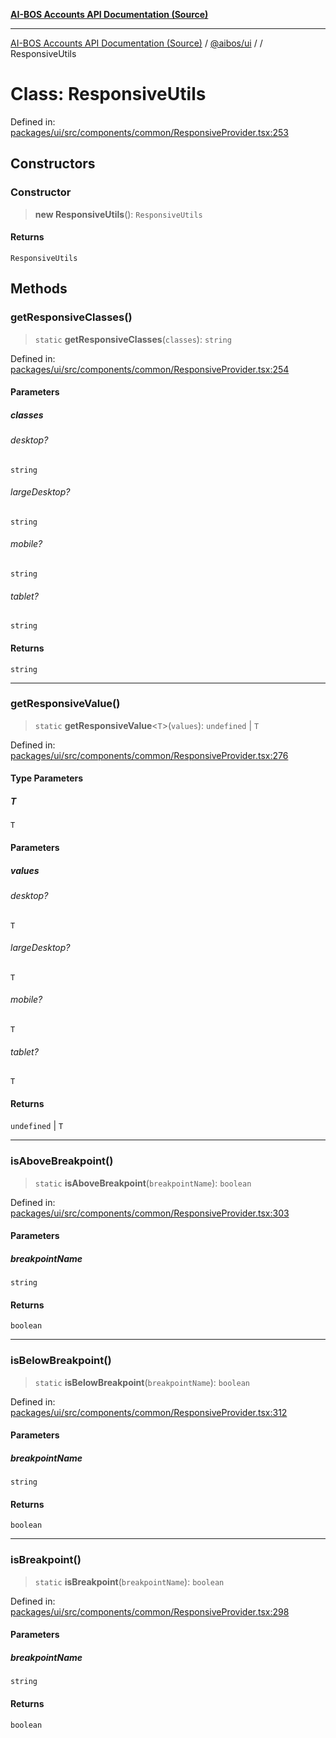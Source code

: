 [**AI-BOS Accounts API Documentation (Source)**](../../../README.md)

***

[AI-BOS Accounts API Documentation (Source)](../../../README.md) / [@aibos/ui](../README.md) / [](../README.md) / ResponsiveUtils

# Class: ResponsiveUtils

Defined in: [packages/ui/src/components/common/ResponsiveProvider.tsx:253](https://github.com/pohlai88/accounts/blob/48103fb36d28b2b9bfb33472b6de2f719773cde9/packages/ui/src/components/common/ResponsiveProvider.tsx#L253)

## Constructors

### Constructor

> **new ResponsiveUtils**(): `ResponsiveUtils`

#### Returns

`ResponsiveUtils`

## Methods

### getResponsiveClasses()

> `static` **getResponsiveClasses**(`classes`): `string`

Defined in: [packages/ui/src/components/common/ResponsiveProvider.tsx:254](https://github.com/pohlai88/accounts/blob/48103fb36d28b2b9bfb33472b6de2f719773cde9/packages/ui/src/components/common/ResponsiveProvider.tsx#L254)

#### Parameters

##### classes

###### desktop?

`string`

###### largeDesktop?

`string`

###### mobile?

`string`

###### tablet?

`string`

#### Returns

`string`

***

### getResponsiveValue()

> `static` **getResponsiveValue**\<`T`\>(`values`): `undefined` \| `T`

Defined in: [packages/ui/src/components/common/ResponsiveProvider.tsx:276](https://github.com/pohlai88/accounts/blob/48103fb36d28b2b9bfb33472b6de2f719773cde9/packages/ui/src/components/common/ResponsiveProvider.tsx#L276)

#### Type Parameters

##### T

`T`

#### Parameters

##### values

###### desktop?

`T`

###### largeDesktop?

`T`

###### mobile?

`T`

###### tablet?

`T`

#### Returns

`undefined` \| `T`

***

### isAboveBreakpoint()

> `static` **isAboveBreakpoint**(`breakpointName`): `boolean`

Defined in: [packages/ui/src/components/common/ResponsiveProvider.tsx:303](https://github.com/pohlai88/accounts/blob/48103fb36d28b2b9bfb33472b6de2f719773cde9/packages/ui/src/components/common/ResponsiveProvider.tsx#L303)

#### Parameters

##### breakpointName

`string`

#### Returns

`boolean`

***

### isBelowBreakpoint()

> `static` **isBelowBreakpoint**(`breakpointName`): `boolean`

Defined in: [packages/ui/src/components/common/ResponsiveProvider.tsx:312](https://github.com/pohlai88/accounts/blob/48103fb36d28b2b9bfb33472b6de2f719773cde9/packages/ui/src/components/common/ResponsiveProvider.tsx#L312)

#### Parameters

##### breakpointName

`string`

#### Returns

`boolean`

***

### isBreakpoint()

> `static` **isBreakpoint**(`breakpointName`): `boolean`

Defined in: [packages/ui/src/components/common/ResponsiveProvider.tsx:298](https://github.com/pohlai88/accounts/blob/48103fb36d28b2b9bfb33472b6de2f719773cde9/packages/ui/src/components/common/ResponsiveProvider.tsx#L298)

#### Parameters

##### breakpointName

`string`

#### Returns

`boolean`
